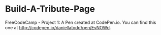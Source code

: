 # Build-A-Tribute-Page
FreeCodeCamp - Project 1: 
A Pen created at CodePen.io. You can find this one at http://codepen.io/daniellatodd/pen/EvNOWd.
